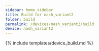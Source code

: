 ```yaml
---
sidebar: home_sidebar
title: Build for nash_variant2
folder: build
permalink: /devices/nash_variant2/build
device: nash_variant2
---
```

{% include templates/device_build.md %}
